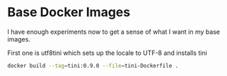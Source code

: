 # Base Docker Images

I have enough experiments now to get a sense of what I want in my base
images.

First one is utf8tini which sets up the locale to UTF-8 and installs tini

```bash
docker build --tag=tini:0.9.0 --file=tini-Dockerfile .
```
